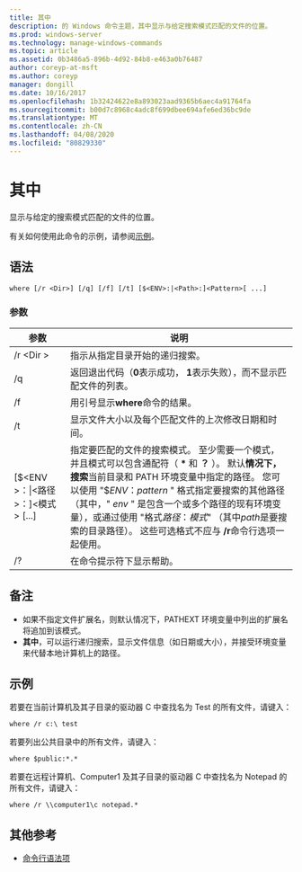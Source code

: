 ```yaml
---
title: 其中
description: 的 Windows 命令主题，其中显示与给定搜索模式匹配的文件的位置。
ms.prod: windows-server
ms.technology: manage-windows-commands
ms.topic: article
ms.assetid: 0b3486a5-896b-4d92-84b8-e463a0b76487
author: coreyp-at-msft
ms.author: coreyp
manager: dongill
ms.date: 10/16/2017
ms.openlocfilehash: 1b32424622e8a893023aad9365b6aec4a91764fa
ms.sourcegitcommit: b00d7c8968c4adc8f699dbee694afe6ed36bc9de
ms.translationtype: MT
ms.contentlocale: zh-CN
ms.lasthandoff: 04/08/2020
ms.locfileid: "80829330"
---
```

# <a name="where"></a>其中



显示与给定的搜索模式匹配的文件的位置。

有关如何使用此命令的示例，请参阅[示例](#BKMK_examples)。

## <a name="syntax"></a>语法

```
where [/r <Dir>] [/q] [/f] [/t] [$<ENV>:|<Path>:]<Pattern>[ ...] 
```

### <a name="parameters"></a>参数

|参数|说明|
|---------|-----------|
|/r \<Dir >|指示从指定目录开始的递归搜索。|
|/q|返回退出代码（**0**表示成功， **1**表示失败），而不显示匹配文件的列表。|
|/f|用引号显示**where**命令的结果。|
|/t|显示文件大小以及每个匹配文件的上次修改日期和时间。|
|[$\<ENV >：\|\<路径 >：]\<模式 > [...]|指定要匹配的文件的搜索模式。 至少需要一个模式，并且模式可以包含通配符（ **&#42;** 和 **？** ）。 默认**情况下，搜索**当前目录和 PATH 环境变量中指定的路径。 您可以使用 "$*ENV*：*pattern* " 格式指定要搜索的其他路径（其中，" *env* " 是包含一个或多个路径的现有环境变量），或通过使用 "格式*路径*：*模式*" （其中*path*是要搜索的目录路径）。 这些可选格式不应与 **/r**命令行选项一起使用。|
|/?|在命令提示符下显示帮助。|

## <a name="remarks"></a>备注

-   如果不指定文件扩展名，则默认情况下，PATHEXT 环境变量中列出的扩展名将追加到该模式。
-   **其中**，可以运行递归搜索，显示文件信息（如日期或大小），并接受环境变量来代替本地计算机上的路径。

## <a name="examples"></a><a name=BKMK_examples></a>示例

若要在当前计算机及其子目录的驱动器 C 中查找名为 Test 的所有文件，请键入：
```
where /r c:\ test 
```
若要列出公共目录中的所有文件，请键入：
```
where $public:*.*
```
若要在远程计算机、Computer1 及其子目录的驱动器 C 中查找名为 Notepad 的所有文件，请键入：
```
where /r \\computer1\c notepad.*
```

## <a name="additional-references"></a>其他参考

- [命令行语法项](command-line-syntax-key.md)